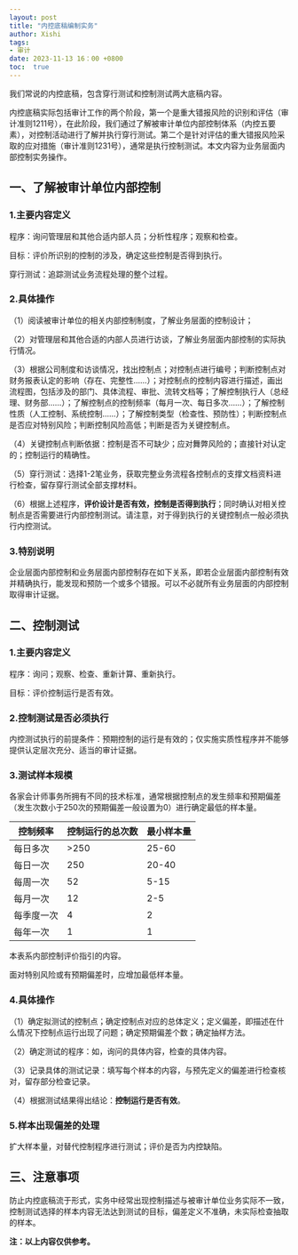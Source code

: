 ```yaml
---
layout: post
title: "内控底稿编制实务"
author: Xishi
tags:
- 审计
date: 2023-11-13 16：00 +0800
toc:  true
---
```

我们常说的内控底稿，包含穿行测试和控制测试两大底稿内容。

内控底稿实际包括审计工作的两个阶段，第一个是重大错报风险的识别和评估（审计准则1211号），在此阶段，我们通过了解被审计单位内部控制体系（内控五要素），对控制活动进行了解并执行穿行测试。第二个是针对评估的重大错报风险采取的应对措施（审计准则1231号），通常是执行控制测试。本文内容为业务层面内部控制实务操作。

## 一、了解被审计单位内部控制

### 1.主要内容定义

程序：询问管理层和其他合适内部人员；分析性程序；观察和检查。

目标：评价所识别的控制的涉及，确定这些控制是否得到执行。

穿行测试：追踪测试业务流程处理的整个过程。

### 2.具体操作

（1）阅读被审计单位的相关内部控制制度，了解业务层面的控制设计；

（2）对管理层和其他合适的内部人员进行访谈，了解业务层面内部控制的实际执行情况。

（3）根据公司制度和访谈情况，找出控制点；对控制点进行编号；判断控制点对财务报表认定的影响（存在、完整性……）；对控制点的控制内容进行描述，画出流程图，包括涉及的部门、具体流程、审批、流转文档等；了解控制执行人（总经理、财务部……）；了解控制点的控制频率（每月一次、每日多次……）；了解控制性质（人工控制、系统控制……）；了解控制类型（检查性、预防性）；判断控制点是否应对特别风险；判断控制风险高低；判断是否为关键控制点。

（4）关键控制点判断依据：控制是否不可缺少；应对舞弊风险的；直接针对认定的；控制运行的精确性。

（5）穿行测试：选择1-2笔业务，获取完整业务流程各控制点的支撑文档资料进行检查，留存穿行测试全部支撑材料。

（6）根据上述程序，**评价设计是否有效，控制是否得到执行**；同时确认对相关控制点是否需要进行内部控制测试。请注意，对于得到执行的关键控制点一般必须执行内控测试。

### 3.特别说明

企业层面内部控制和业务层面内部控制存在如下关系，即若企业层面内部控制有效并精确执行，能发现和预防一个或多个错报。可以不必就所有业务层面的内部控制取得审计证据。

## 二、控制测试

### 1.主要内容定义

程序：询问；观察、检查、重新计算、重新执行。

目标：评价控制运行是否有效。

### 2.控制测试是否必须执行

内控测试执行的前提条件：预期控制的运行是有效的；仅实施实质性程序并不能够提供认定层次充分、适当的审计证据。

### 3.测试样本规模

各家会计师事务所拥有不同的技术标准，通常根据控制点的发生频率和预期偏差（发生次数小于250次的预期偏差一般设置为0）进行确定最低的样本量。

| 控制频率   | 控制运行的总次数 | 最小样本量 |
| ---------- | ---------------- | ---------- |
| 每日多次   | >250             | 25-60      |
| 每日一次   | 250              | 20-40      |
| 每周一次   | 52               | 5-15       |
| 每月一次   | 12               | 2-5        |
| 每季度一次 | 4                | 2          |
| 每年一次   | 1                | 1          |

本表系内部控制评价指引的内容。

面对特别风险或有预期偏差时，应增加最低样本量。

### 4.具体操作

（1）确定拟测试的控制点；确定控制点对应的总体定义；定义偏差，即描述在什么情况下控制点运行出现了问题；确定预期偏差个数；确定抽样方法。

（2）确定测试的程序：如，询问的具体内容，检查的具体内容。

（3）记录具体的测试记录：填写每个样本的内容，与预先定义的偏差进行检查核对，留存部分检查记录。

（4）根据测试结果得出结论：**控制运行是否有效**。

### 5.样本出现偏差的处理

扩大样本量，对替代控制程序进行测试；评价是否为内控缺陷。

## 三、注意事项

防止内控底稿流于形式，实务中经常出现控制描述与被审计单位业务实际不一致，控制测试选择的样本内容无法达到测试的目标，偏差定义不准确，未实际检查抽取的样本。

**注：以上内容仅供参考。**
